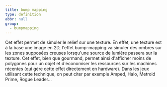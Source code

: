 ```yaml
---
title: bump mapping
type: definition
abbr: null
group:
  - bumpmapping
---
```

Cet effet permet de simuler le relief sur une texture. En effet, une texture est à la base une image en 2D, l'effet bump-mapping va simuler des ombres sur les zones supposées creuses lorsqu'une source de lumière passera sur la texture. Cet effet, bien que gourmand, permet ainsi d'afficher moins de polygones pour un objet et d'économiser les ressources sur les machines récentes (qui gère cette effet directement en hardware). Dans les jeux utilisant cette technique, on peut citer par exemple Amped, Halo, Metroid Prime, Rogue Leader...
